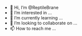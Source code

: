 - 👋 Hi, I’m @ReptileBrane
- 👀 I’m interested in ...
- 🌱 I’m currently learning ...
- 💞️ I’m looking to collaborate on ...
- 📫 How to reach me ...

<!---
ReptileBrane/ReptileBrane is a ✨ special ✨ repository because its `README.md` (this file) appears on your GitHub profile.
You can click the Preview link to take a look at your changes.
--->
